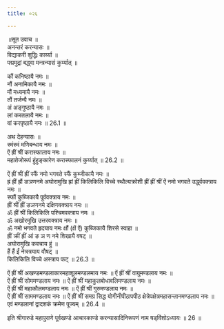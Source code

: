 ```yaml
---
title: ०२६

---
```

॥सूत उवाच ॥  
अनन्तरं करन्यासः ॥  
विद्याकरी शुद्धिः कार्य्या ॥  
पद्ममुद्रां बद्ध्वा मन्त्रन्यासं कुर्य्यात् ॥  
  
कौं कनिष्ठायै नमः ॥  
नौं अनामिकायै नमः ॥  
मौं मध्यमायै नमः ॥  
तौं तर्जन्यै नमः ॥  
अं अङ्गुष्ठायै नमः ॥  
लां करतलायै नमः ॥  
वां करपृष्ठायै नमः ॥ 26.1 ॥  
  
अथ देहन्यासः ॥  
स्मंस्मं मणिबन्धाय नमः ॥  
ऐं ह्रीं श्रीं करास्फालाय नमः ॥  
महातेजोरूपं हुंहुङ्कारेण करास्फालनं कुर्य्यात् ॥ 26.2 ॥  
  
ऐं ह्रीं श्रीं ह्रीं स्फैं नमो भगवते स्फैं कुब्जीकायै नमः ॥  
ह्रं ह्रीं ह्रौं ङञणनमे अघोरामुखि ह्रां ह्रीं किलिकिलि विच्चे स्थौल्यक्रोशी ह्रीं ह्रीं श्रीं ऐं नमो भगवते उर्द्ध्ववक्त्राय नमः ॥  
स्फौं कुब्जिकायै पूर्ववक्त्राय नमः ॥  
ह्रीं श्रीं ह्रीं ङञणनमे दक्षिणवक्त्राय नमः ॥  
ॐ ह्रीं श्रीं किलिकिलि पश्चिमवक्त्राय नमः ॥  
ॐ अखोरमुखि उत्तरवक्त्राय नमः ॥  
ॐ नमो भगवते हृदयाय नमः क्षौं (क्षें ऐं) कुब्जिकायै शिरसे स्वाहा ॥  
ह्रीं क्रीं ह्रीं आं ङ ञ ण नमे शिखायै वषट् ॥  
अघोरामुखि कवचाय हुं ॥  
हैं हैं ईं नेत्रत्रयाय वौषट् ॥  
किलिकिलि विच्चे अस्त्राय फट् ॥ 26.3 ॥  
  
ऐं ह्रीं श्रीं अखण्डमण्डलाकारमहाशूलमण्डलमाय नमः ॥ ऐं ह्रीं श्रीं वायुमण्डलाय नमः ॥  
ऐं ह्रीं श्रीं सोममण्डलाय नमः ॥ ऐं ह्रीं श्रीं महाकुलबोधावलिमण्डलाय नमः ॥  
ऐं ह्रीं श्रीं महाकौलमण्डलाय नमः ॥ ऐं ह्रीं श्रीं गुरुमण्डलाय नमः ॥  
ऐं ह्रीं श्रीं साममण्डलाय नमः ॥ ऐं ह्रीं श्रीं समग्र सिद्ध योगीनीपीठापपीठ क्षेत्रेपक्षेत्रमहासन्तानमण्डलाय नमः ॥  
एवं मण्डलानां द्वादशकं क्रमेण पूज्यम् ॥ 26.4 ॥  
  
इति श्रीगारुडे महापुराणे पूर्वखण्डे आचारकाण्डे करन्यासादिनिरूपणं नाम षड्‌विंशोऽध्यायः ॥ 26 ॥